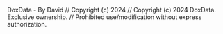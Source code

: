DoxData - By David 
// Copyright (c) 2024
// Copyright (c) 2024 DoxData. Exclusive ownership. 
// Prohibited use/modification without express authorization.
